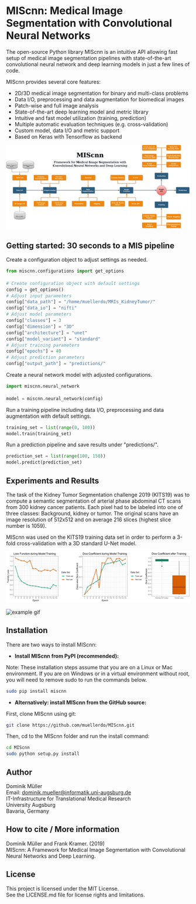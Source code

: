 # MIScnn: Medical Image Segmentation with Convolutional Neural Networks

The open-source Python library MIScnn is an intuitive API allowing fast setup of medical image segmentation pipelines with state-of-the-art convolutional neural network and deep learning models in just a few lines of code.

MIScnn provides several core features:
- 2D/3D medical image segmentation for binary and multi-class problems
- Data I/O, preprocessing and data augmentation for biomedical images
- Patch-wise and full image analysis
- State-of-the-art deep learning model and metric library
- Intuitive and fast model utilization (training, prediction)
- Multiple automatic evaluation techniques (e.g. cross-validation)
- Custom model, data I/O and metric support
- Based on Keras with Tensorflow as backend

![MIScnn workflow](docs/MIScnn.pipeline.png)

## Getting started: 30 seconds to a MIS pipeline

Create a configuration object to adjust settings as needed.

```python
from miscnn.configurations import get_options

# Create configuration object with default settings
config = get_options()
# Adjust input parameters
config["data_path"] = "/home/muellerdo/MRIs_KidneyTumor/"
config["data_io"] = "nifti"
# Adjust model parameters
config["classes"] = 3
config["dimension"] = "3D"
config["architecture"] = "unet"
config["model_variant"] = "standard"
# Adjust training parameters
config["epochs"] = 40
# Adjust prediction parameters
config["output_path"] = "predictions/"
```

Create a neural network model with adjusted configurations.

```python
import miscnn.neural_network

model = miscnn.neural_network(config)
```

Run a training pipeline including data I/O, preprocessing and data augmentation with default settings.

```python
training_set = list(range(0, 100))
model.train(training_set)
```

Run a prediction pipeline and save results under "predictions/".

```python
prediction_set = list(range(100, 150))
model.predict(prediction_set)
```

## Experiments and Results

The task of the Kidney Tumor Segmentation challenge 2019 (KITS19) was to compute a semantic segmentation of arterial phase abdominal CT scans from 300 kidney cancer patients. Each pixel had to be labeled into one of three classes: Background, kidney or tumor. The original scans have an image resolution of 512x512 and on average 216 slices (highest slice number is 1059).

MIScnn was used on the KITS19 training data set in order to perform a 3-fold cross-validation with a 3D standard U-Net model.

![evaluation plots](docs/multiplot.png)

![example gif](docs/visualization.case_00141.gif)

## Installation

There are two ways to install MIScnn:

- **Install MIScnn from PyPI (recommended):**

Note: These installation steps assume that you are on a Linux or Mac environment. If you are on Windows or in a virtual environment without root, you will need to remove sudo to run the commands below.

```sh
sudo pip install miscnn
```

- **Alternatively: install MIScnn from the GitHub source:**

First, clone MIScnn using git:

```sh
git clone https://github.com/muellerdo/MIScnn.git
```

Then, cd to the MIScnn folder and run the install command:

```sh
cd MIScnn
sudo python setup.py install
```

## Author

Dominik Müller\
Email: dominik.mueller@informatik.uni-augsburg.de\
IT-Infrastructure for Translational Medical Research\
University Augsburg\
Bavaria, Germany

## How to cite / More information

Dominik Müller and Frank Kramer. (2019)\
MIScnn: A Framework for Medical Image Segmentation with Convolutional Neural Networks and Deep Learning.

## License

This project is licensed under the MIT License.\
See the LICENSE.md file for license rights and limitations.
